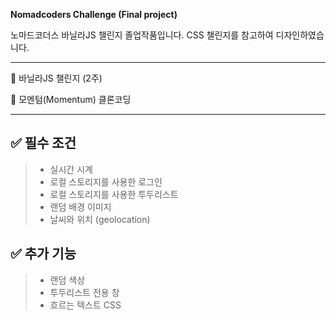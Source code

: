 **Nomadcoders Challenge (Final project)**

노마드코더스 바닐라JS 챌린지 졸업작품입니다. CSS 챌린지를 참고하여 디자인하였습니다.

----

📌 바닐라JS 챌린지 (2주)

📌 모멘텀(Momentum) 클론코딩

----
## ✅ 필수 조건
>- 실시간 시계
>- 로컬 스토리지를 사용한 로그인
>- 로컬 스토리지를 사용한 투두리스트
>- 랜덤 배경 이미지
>- 날씨와 위치 (geolocation)

## ✅ 추가 기능
>- 랜덤 색상
>- 투두리스트 전용 창
>- 흐르는 텍스트 CSS

